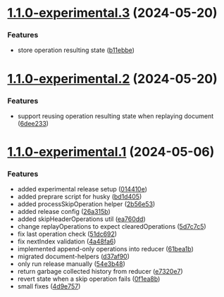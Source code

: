 # [1.1.0-experimental.3](https://github.com/powerhouse-inc/document-model/compare/v1.1.0-experimental.2...v1.1.0-experimental.3) (2024-05-20)


### Features

* store operation resulting state ([b11ebbe](https://github.com/powerhouse-inc/document-model/commit/b11ebbe9bba68346dda2df526f9b18dee0e2016f))

# [1.1.0-experimental.2](https://github.com/powerhouse-inc/document-model/compare/v1.1.0-experimental.1...v1.1.0-experimental.2) (2024-05-20)


### Features

* support reusing operation resulting state when replaying document ([6dee233](https://github.com/powerhouse-inc/document-model/commit/6dee233641d19dc5d50e18d4b8cee43bdbe3709e))

# [1.1.0-experimental.1](https://github.com/powerhouse-inc/document-model/compare/v1.0.53...v1.1.0-experimental.1) (2024-05-06)


### Features

* added experimental release setup ([014410e](https://github.com/powerhouse-inc/document-model/commit/014410e0b493f7562b27268392d506ffa32a5735))
* added preprare script for husky ([bd1d405](https://github.com/powerhouse-inc/document-model/commit/bd1d405b48b987b653e1322ca82ec2d290db3d47))
* added processSkipOperation helper ([2b56e53](https://github.com/powerhouse-inc/document-model/commit/2b56e53aafc799ce2b4c90bb1c108e84e5f11c1d))
* added release config ([26a315b](https://github.com/powerhouse-inc/document-model/commit/26a315b7498bb818ce0710c5a1f3d71963bb38f9))
* added skipHeaderOperations util ([ea760dd](https://github.com/powerhouse-inc/document-model/commit/ea760dd22b6e7242fba64bea355a2116d26dfa49))
* change replayOperations to expect clearedOperations ([5d7c7c5](https://github.com/powerhouse-inc/document-model/commit/5d7c7c58ac8dd479c57c5cd19e398fcc9d35430d))
* fix last operation check ([51dc692](https://github.com/powerhouse-inc/document-model/commit/51dc69268ccb9d361c28bba45f5cfcac6e136595))
* fix nextIndex validation ([4a48fa6](https://github.com/powerhouse-inc/document-model/commit/4a48fa6c893855cd22db16c7a09ffc5f544bc404))
* implemented append-only operations into reducer ([61bea1b](https://github.com/powerhouse-inc/document-model/commit/61bea1bfdf59db01f852cd326f39d3f6047f2ac5))
* migrated document-helpers ([d37af90](https://github.com/powerhouse-inc/document-model/commit/d37af909c6145083ecbda57fb881cfb69ed2869f))
* only run release manually ([54e3b48](https://github.com/powerhouse-inc/document-model/commit/54e3b48bb6b8d4e81fa2795914a10aebb8981210))
* return garbage collected history from reducer ([e7320e7](https://github.com/powerhouse-inc/document-model/commit/e7320e706fa225b07e68eb55fd37697f87676627))
* revert state when a skip operation fails ([0f1ea8b](https://github.com/powerhouse-inc/document-model/commit/0f1ea8b498c5998f741697673c0d82df8d7ee702))
* small fixes ([4d9e757](https://github.com/powerhouse-inc/document-model/commit/4d9e757950090d0f5eac42410f71ae7d3771e687))
